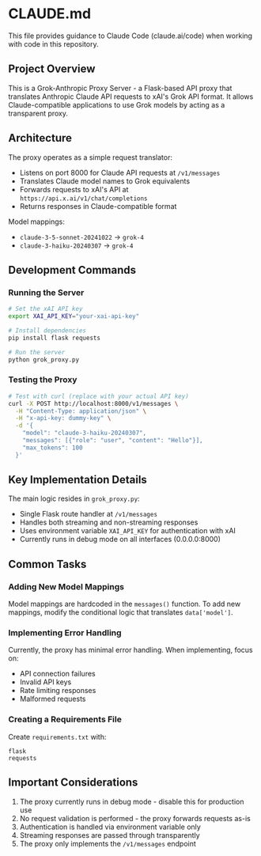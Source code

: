 # CLAUDE.md

This file provides guidance to Claude Code (claude.ai/code) when working with code in this repository.

## Project Overview

This is a Grok-Anthropic Proxy Server - a Flask-based API proxy that translates Anthropic Claude API requests to xAI's Grok API format. It allows Claude-compatible applications to use Grok models by acting as a transparent proxy.

## Architecture

The proxy operates as a simple request translator:
- Listens on port 8000 for Claude API requests at `/v1/messages`
- Translates Claude model names to Grok equivalents
- Forwards requests to xAI's API at `https://api.x.ai/v1/chat/completions`
- Returns responses in Claude-compatible format

Model mappings:
- `claude-3-5-sonnet-20241022` → `grok-4`
- `claude-3-haiku-20240307` → `grok-4`

## Development Commands

### Running the Server
```bash
# Set the xAI API key
export XAI_API_KEY="your-xai-api-key"

# Install dependencies
pip install flask requests

# Run the server
python grok_proxy.py
```

### Testing the Proxy
```bash
# Test with curl (replace with your actual API key)
curl -X POST http://localhost:8000/v1/messages \
  -H "Content-Type: application/json" \
  -H "x-api-key: dummy-key" \
  -d '{
    "model": "claude-3-haiku-20240307",
    "messages": [{"role": "user", "content": "Hello"}],
    "max_tokens": 100
  }'
```

## Key Implementation Details

The main logic resides in `grok_proxy.py`:
- Single Flask route handler at `/v1/messages`
- Handles both streaming and non-streaming responses
- Uses environment variable `XAI_API_KEY` for authentication with xAI
- Currently runs in debug mode on all interfaces (0.0.0.0:8000)

## Common Tasks

### Adding New Model Mappings
Model mappings are hardcoded in the `messages()` function. To add new mappings, modify the conditional logic that translates `data['model']`.

### Implementing Error Handling
Currently, the proxy has minimal error handling. When implementing, focus on:
- API connection failures
- Invalid API keys
- Rate limiting responses
- Malformed requests

### Creating a Requirements File
Create `requirements.txt` with:
```
flask
requests
```

## Important Considerations

1. The proxy currently runs in debug mode - disable this for production use
2. No request validation is performed - the proxy forwards requests as-is
3. Authentication is handled via environment variable only
4. Streaming responses are passed through transparently
5. The proxy only implements the `/v1/messages` endpoint